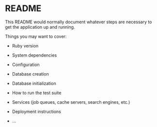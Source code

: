 # README

This README would normally document whatever steps are necessary to get the
application up and running.

Things you may want to cover:

* Ruby version
* System dependencies
* Configuration
* Database creation

* Database initialization

* How to run the test suite

* Services (job queues, cache servers, search engines, etc.)

* Deployment instructions

* ...
